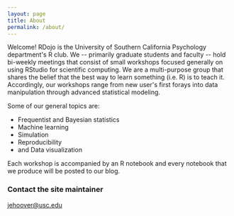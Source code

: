 ```yaml
---
layout: page
title: About
permalink: /about/
---
```


Welcome! RDojo is the University of Southern California Psychology department's R club. We --  primarily graduate students and faculty -- hold bi-weekly meetings that consist of small workshops focused generally on using RStudio for scientific computing. We are a multi-purpose group that shares the belief that the best way to learn something (i.e. R) is to teach it. Accordingly, our workshops range from new user's first forays into data manipulation through advanced statistical modeling.

Some of our general topics are: 

* Frequentist and Bayesian statistics
* Machine learning
* Simulation
* Reproducibility
* and Data visualization

Each workshop is accompanied by an R notebook and every notebook that we produce will be posted to our blog. 

### Contact the site maintainer

[jehoover@usc.edu](mailto:jehoover@usc.edu)
